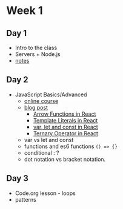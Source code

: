 
# Week 1

## Day 1

* Intro to the class
* Servers + Node.js
* [notes](./notes/week1-notes.md#day-1)

## Day 2

* JavaScript Basics/Advanced
  * [online course](https://www.educative.io/courses/javascript-fundamentals-before-learning-react)
  * [blog post](https://www.robinwieruch.de/javascript-fundamentals-react-requirements/)
    * [Arrow Functions in React](https://www.robinwieruch.de/javascript-fundamentals-react-requirements/#arrow-functions-in-react)
    * [Template Literals in React](https://www.robinwieruch.de/javascript-fundamentals-react-requirements/#template-literals-in-react)
    * [var, let and const in React](https://www.robinwieruch.de/javascript-fundamentals-react-requirements/#var-let-and-const-in-react)
    * [Ternary Operator in React](https://www.robinwieruch.de/javascript-fundamentals-react-requirements/#ternary-operator-in-react)
  * var vs let and const
  * functions and es6 functions `() => {}`
  * conditional : ?
  * dot notation vs bracket notation.

## Day 3

* Code.org lesson - loops
* patterns
